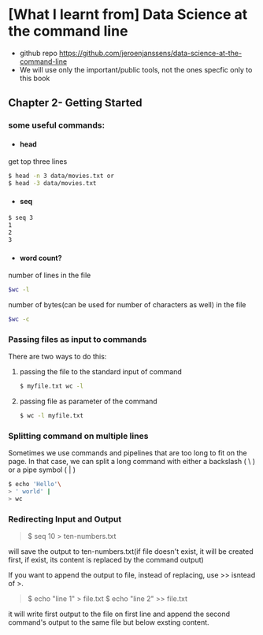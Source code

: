 # [What I learnt from] Data Science at the command line
- github repo https://github.com/jeroenjanssens/data-science-at-the-command-line
- We will use only the important/public tools, not the ones specfic only to this book

## Chapter 2- Getting Started
### some useful commands:
- #### head
get top three lines
```sh
$ head -n 3 data/movies.txt or 
$ head -3 data/movies.txt
```
- #### seq
```sh
$ seq 3
1
2
3
```
- #### word count?
number of lines in the file
```sh
$wc -l
```
number of bytes(can be used for number of characters as well) in the file
```sh
$wc -c
```

### Passing files as input to commands
There are two ways to do this:
1. passing the file to the standard input of command
    ```sh
    $ myfile.txt wc -l
    ```
2. passing file as parameter of the command 
    ```sh
    $ wc -l myfile.txt
    ```


### Splitting command on multiple lines
Sometimes we use commands and pipelines that are too long to fit on the page.
In that case, we can split a long command with either a backslash ( \ ) or a pipe symbol ( | )

```sh
$ echo 'Hello'\
> ' world' |
> wc
```

### Redirecting Input and Output
>$ seq 10 > ten-numbers.txt

will save the output to ten-numbers.txt(if file doesn't exist, it will be created first, if exist, its content is replaced by the command output)

If you want to append the output to file, instead of replacing, use >> isntead of >.
>$ echo "line 1" > file.txt
>$ echo "line 2" >> file.txt

it will write first output to the file on first line and append the second command's output to the same file but below exsting content.
